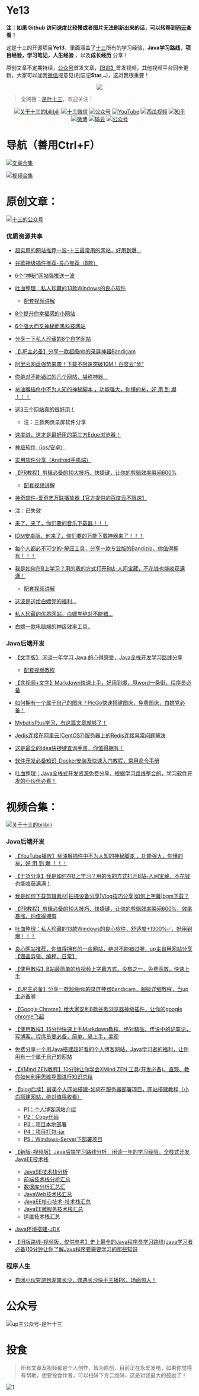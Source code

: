 

# Ye13



**注：如果 Github 访问速度比较慢或者图片无法刷新出来的话，可以转移到[码云](https://gitee.com/yerenping/Ye13)查看！**



这是十三的开源项目**Ye13**，里面涵盖了[十三](https://mp.weixin.qq.com/s?__biz=MzI3NTUzMDU5Mw==&mid=100000399&idx=1&sn=243d37988ae4bde4eb0a0575aa0978a5&chksm=6b0214815c759d9781a9893147573ad46a4775569cd69f1f6fbcddb6c318a9d9669ce54a0f02#rd)所有的学习经验，**Java学习路线**，**项目经验，学习笔记，人生经验** ，以及**成长经历** 分享！

原创文章不定期持续，[公众号](https://mp.weixin.qq.com/s?__biz=MzI3NTUzMDU5Mw==&mid=100000399&idx=1&sn=243d37988ae4bde4eb0a0575aa0978a5&chksm=6b0214815c759d9781a9893147573ad46a4775569cd69f1f6fbcddb6c318a9d9669ce54a0f02#rd)首发文章，[【B站】](https://space.bilibili.com/393270022)首发视频，其他视频平台同步更新，大家可以加我[微信](https://mp.weixin.qq.com/s?__biz=MzI3NTUzMDU5Mw==&mid=100000399&idx=1&sn=243d37988ae4bde4eb0a0575aa0978a5&chksm=6b0214815c759d9781a9893147573ad46a4775569cd69f1f6fbcddb6c318a9d9669ce54a0f02#rd)提意见(别忘记**Star<img src="https://yerenping.oss-cn-beijing.aliyuncs.com/images01631F7F.png" alt="img" style="zoom: 30%;" />**)，这对我很重要！

<p align="center">
    <a href="https://github.com/yerenping/Ye13" target="_blank">
        <img src="https://yerenping.oss-cn-beijing.aliyuncs.com/images160203706645836.png" width=""/>
    </a>
</p>

> 全网搜：[是叶十三](https://mp.weixin.qq.com/s?__biz=MzI3NTUzMDU5Mw==&mid=100000399&idx=1&sn=243d37988ae4bde4eb0a0575aa0978a5&chksm=6b0214815c759d9781a9893147573ad46a4775569cd69f1f6fbcddb6c318a9d9669ce54a0f02#rd)，欢迎关注！



<p align="center">
  <a href="https://space.bilibili.com/393270022"><img src="https://img.shields.io/badge/关注bilibili-green.svg" alt="关于十三的bilibili"></a>
    <a href="#微信"><img src="https://img.shields.io/badge/weChat-微信号-blue.svg" alt="十三微信"></a> 
  <a href="#公众号"><img src="https://img.shields.io/badge/订阅公众号-是叶十三-teal.svg" alt="公众号"></a>
  <a href="https://www.youtube.com/channel/UCZVu2GM10DHyDVjsAPuJUCg?view_as=subscriber"><img src="https://img.shields.io/badge/订阅-YouTube-lightgrey.svg" alt="YouTube"></a>
    <a href="https://www.ixigua.com/home/54704680400"><img src="https://img.shields.io/badge/关注-西瓜视频-critical.svg" alt="西瓜视频"></a>
  <a href="https://www.zhihu.com/people/xie-ren-ping-12"><img src="https://img.shields.io/badge/关注-知乎-critical.svg" alt="知乎"></a>
  <a href="https://weibo.com/u/5850455527"><img src="https://img.shields.io/badge/微博-是叶十三s-brightgreen.svg" alt="微博"></a>
  <a href="https://gitee.com/yerenping"><img src="https://img.shields.io/badge/关注-码云-brightgreen.svg" alt="码云"></a>
    <a href="https://juejin.im/user/773672546605783"><img src="https://img.shields.io/badge/juejin-掘金-blue.svg" alt="公众号"></a>
 </p>



















#  导航（善用Ctrl+F）



<p><a href="#文章合集"><img src="https://img.shields.io/badge/一、【点击跳转】文章合集-green.svg" alt="文章合集"></a>
</p>



<p><a href="#视频合集"><img src="https://img.shields.io/badge/二、【点击跳转】视频合集-red.svg" alt="视频合集"></a>
</p>






# 原创文章：





<p><a href="#公众号"><img src="https://img.shields.io/badge/公众号观看-green.svg" alt="十三的公众号"></a></p>

### 优质资源共享



- [超实用的网站推荐一波-十三最常用的网站，好用到爆...](https://mp.weixin.qq.com/s/0SiH_qyY7KDqtfqIy6YdCQ)

- [谷歌神级插件推荐-良心推荐（8款）](https://mp.weixin.qq.com/s/2C5YylMOregkj2F4XMBNYA)

- [6个“神秘”网站强推送一波](https://mp.weixin.qq.com/s/xHXRIdPSOJG2b8SkfBl5hQ)

- [吐血整理：私人珍藏的13款Windows的良心软件](https://mp.weixin.qq.com/s/ptBR2VKmqJy7HhWUYm4u9g)
  - [配套视频讲解](https://mp.weixin.qq.com/s/hHOM2cSqBC1dPrtz-2XeSQ)
- [8个提升你幸福感的小网站](https://mp.weixin.qq.com/s/ePvreyD85MI92f4_AM4QHQ)

- [6个强大而又神秘而黑科技网站](https://mp.weixin.qq.com/s/g-ePij9KWMs6TXCOzgfQVA)

- [分享一下私人珍藏的8个自学网站](https://mp.weixin.qq.com/s/qHMSDvFjydCYKzJbBLAyew)

- [【UP主必备】分享一款超级nb的录屏神器Bandicam]()
- [阿里云网盘强势来袭！下载不限速突破10M！百度云"危"](https://mp.weixin.qq.com/s/DsrHiIRMY9NifBp8n186vg)
- [你绝对不能错过的几个网站，堪称神器...](https://mp.weixin.qq.com/s/H3vVmPkZIPLaHTSuE3MNOg)
- [㊙️油猴插件中不为人知的神秘脚本 ，功能强大，你懂的㊙️，好 用 到 爆 ！！！](https://mp.weixin.qq.com/s/qKEGPF-ycfVoSrXpNAFwNQ)
- [这3三个网站真的很好用！](https://mp.weixin.qq.com/s/y8eieCHmb783mQAhdt-q9w)
  - 注：三款网页录屏软件分享
- [速度进，这才是最好用的第三方Edge浏览器！](https://mp.weixin.qq.com/s/Kpui5NWUcc2BHqG5bbFEGQ)
- [神级软件（ios/安卓）](https://mp.weixin.qq.com/s/bAFV20yS8fRPy7aY3YacRw)

- [实用软件分享（Android手机端）](https://mp.weixin.qq.com/s/lMKhTq3fEIqQ88x2_CkwDg)
- [【PR教程】剪辑必备的10大技巧、快捷键，让你的剪辑效率瞬间600%](https://mp.weixin.qq.com/s/VF6XuXm5G6EDpnwwjczjyw)
  - [配套视频讲解](https://www.bilibili.com/video/BV1oe411W7V5/)

-  [神奇软件-爱奇艺万联播放器【官方提供的百度云不限速】](https://mp.weixin.qq.com/s/O6_INYwdc6pXxg200ef66Q)
  - 注：已失效
- [来了，来了，你们要的音乐下载器！！！](https://mp.weixin.qq.com/s/orSCW73thfWVNqpXh566VA)
- [IDM安卓版，他来了，你们要的万能下载神器来了！！！](https://mp.weixin.qq.com/s/SE_d45I3ZHxw6mnSUHJ9XA)
- [每个人都必不可少的-解压工具，分享一款专业版的Bandizip，你值得拥有！！！](https://mp.weixin.qq.com/s/Y2BOJAiBZ6o-J8KSLF5e4Q)
- [我是如何在B上学习？用的我的方式打开B站-人间宝藏，不花钱也能收获满满！](https://mp.weixin.qq.com/s/qouAlTHqz-COwXu9qAtBiA)
  - [配套视频讲解](https://urlify.cn/jU7ruq)
- [这波是送给白嫖党的福利...](https://mp.weixin.qq.com/s/Dz-q9DGezMxKhdgXOCPjlw)
- [私人珍藏的优质网站，白嫖党绝对不能错...](https://mp.weixin.qq.com/s/sY5QdW9swXakI5uNZRtdvg)
- [白嫖一款电脑端的神级效率工具..](https://mp.weixin.qq.com/s/ZO6X1idewygt8T8GnAbqPA)



### Java后端开发

- [【文字版】 闲谈一年学习 Java 的心得感受，Java全栈开发学习路线分享](https://mp.weixin.qq.com/s/TY0sakl1jx8SQSMRiKpF2A)
  - [配套视频教程](https://www.bilibili.com/video/BV1pJ411B7y1/)

-  [【含视频+文字】Markdown快速上手，好用到爆，甩word一条街，程序员必备](https://mp.weixin.qq.com/s/YoSs5s8UcQmk2wlcBl7lUQ)

- [如何拥有一个属于自己的图床？PicGo快速搭建图床，免费图床，白嫖党必备！](https://mp.weixin.qq.com/s/ZH4NVmjYM3g8lrdf7mjb5w)

- [MybatisPlus学习，有这篇文章就够了！](https://mp.weixin.qq.com/s/7O44hjgJjGhhzOfp9yGSlA)

- [Jedis连接在阿里云(CentOS7)服务器上的Redis连接异常问题解决](https://mp.weixin.qq.com/s/fBUyQE4Rxy_9tiLvxGbQjQ)

- [这是最全的Idea快捷键查询手册，你值得拥有！](https://mp.weixin.qq.com/s/gsUCF5r4NUWhyoWEKbGyZA)

- [软件开发必备知识-Docker安装及快速入门教程，常用命令手册](https://mp.weixin.qq.com/s/MEL3KbbWwMVv9ClfXXEJFA)

-  [吐血整理：Java全栈式开发资源免费分享，根据学习路线整合的，学习软件开发的小伙伴必看！](https://mp.weixin.qq.com/s/nj1lemnLINC1tzL5jDWdKA)





# 视频合集：



  <p><a href="https://space.bilibili.com/393270022"><img src="https://img.shields.io/badge/B站一键观看-green.svg" alt="关于十三的bilibili"></a></p>

### Java后端开发



-  [【YouTube播放】㊙️油猴插件中不为人知的神秘脚本 ，功能强大，你懂的㊙️，好 用 到 爆 ！！！](https://www.youtube.com/watch?v=GPRbIYXu6Is)

- [【干货分享】我是如何在B上学习？用的我的方式打开B站-人间宝藏，不花钱也能收获满满！](https://urlify.cn/jU7ruq)

- [我是如何下载剪辑素材|拍摄设备分享|Vlog技巧分享|如何上字幕|bgm下载？](https://urlify.cn/vqiy2u)
- [【PR教程】剪辑必备的10大技巧、快捷键，让你的剪辑效率瞬间600%，效率暴涨，你值得拥有](https://www.bilibili.com/video/BV1oe411W7V5/)

- [吐血整理：私人珍藏的13款Windows的良心软件，舒适度+1300%✅，好用到爆！！！](https://www.bilibili.com/video/BV1Bf4y1U76u/)
- [良心网站推荐，你值得拥有的一些网站，绝对不能错过喔，up主自用网站分享【涵盖剪辑、编程、日常】](https://www.bilibili.com/video/BV1F7411u7CN/)

- [【使用教程】B站最简单的给视频上字幕方式，没有之一，免费高效，快速上手](https://www.bilibili.com/video/BV1tJ411n7ES/)

- [【UP主必备】分享一款超级nb的录屏神器Bandicam，超级详细教程，当up主必备喔](https://www.bilibili.com/video/BV1LJ411G7rS/)

- [【Google Chrome】给大家安利8款谷歌浏览器神级插件，让你的google chrome飞起](https://www.bilibili.com/video/BV16J411L7sb/)

- [【使用教程】15分钟快速上手Markdown教程，绝对精品，传说中的记笔记，写博客，程序员要必备，简单，易上手，美观](https://www.bilibili.com/video/BV1hJ411X75X/)

- [免费分享一个用Java搭建超好看的个人博客网站，Java学习者的福利，让你用有一个属于自己的网站](https://www.bilibili.com/video/BV1LE41117Ko/)

- [【XMind ZEN教程】10分钟让你学会XMind ZEN 工具(开发必备)、直观、教你如何利用思维导图进行知识总结](https://www.bilibili.com/video/BV1nJ411w7mD/)

- [【blog后续】最美个人网站搭建-如何在服务器部署项目，网站搭建教程（小白搭建网站，绝对值得收看）](https://www.bilibili.com/video/BV1wE411e7r9/)
  - [P1：个人博客网站介绍](https://www.bilibili.com/video/BV1wE411e7r9?p=1)
  - [P2：Copy代码](https://www.bilibili.com/video/BV1wE411e7r9?p=2)
  - [P3：项目本地部署](https://www.bilibili.com/video/BV1wE411e7r9?p=3)
  - [P4：项目打包-jar](https://www.bilibili.com/video/BV1wE411e7r9?p=4)
  - [P5：Windows-Server下部署项目](https://www.bilibili.com/video/BV1wE411e7r9?p=5)



- [【新版-视频版】Java后端学习路线分析，闲谈一年的学习经验，全栈式开发JavaEE技术栈](https://www.bilibili.com/video/BV1pJ411B7y1/)
  - [JavaSE技术栈分析](https://www.bilibili.com/video/BV1pJ411B7y1?p=1)
  - [前端技术栈分析汇总](https://www.bilibili.com/video/BV1pJ411B7y1?p=2)
  - [数据库分析汇总汇](https://www.bilibili.com/video/BV1pJ411B7y1?p=3)
  - [JavaWeb技术栈汇总](https://www.bilibili.com/video/BV1pJ411B7y1?p=4)
  - [JavaEE核心技术-技术栈汇总](https://www.bilibili.com/video/BV1pJ411B7y1?p=5)
  - [JavaEE微服务技术栈汇总](https://www.bilibili.com/video/BV1pJ411B7y1?p=6)
  - [运维技术栈汇总](https://www.bilibili.com/video/BV1pJ411B7y1?p=7)
- [Java环境搭建-JDK](https://www.bilibili.com/video/BV1S4411X7py/)

- [【旧版路线-视频版，仅供参考】史上最全的Java程序员学习路线(Java学习者必备)10分钟让你了解Java程序要需要学习的那些知识](https://www.bilibili.com/video/BV1K4411r7DP/)

 



### 程序人生

- [自闭小伙穷游到湖南长沙，偶遇长沙快手主播PK，场面惊人！](https://mp.weixin.qq.com/s/bSdDTqLlv0pV9Ntx0wO0iA)









# 公众号

<a name="微信"></a>  <a name="公众号"></a>

![up主公众号-是叶十三](https://yerenping.oss-cn-beijing.aliyuncs.com/imagesup主公众号-是叶十三.png)











#  投食

> 所有文章及视频都是个人创作，皆为原创，目前正在永爱发电，如果你觉得有帮助，想要投食作者，可以扫码下方二维码，这是对我最大的鼓励了！

![1](https://yerenping.oss-cn-beijing.aliyuncs.com/images1.png) 





